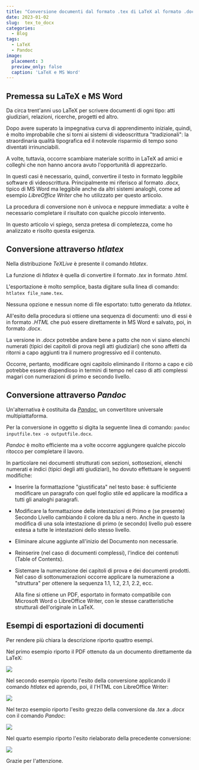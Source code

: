 ```yaml
---
title: "Conversione documenti dal formato .tex di LaTeX al formato .docx di MS Word"
date: 2023-01-02
slug:  tex_to_docx
categories:
  - Blog
tags:
  - LaTeX
  - Pandoc
image:
  placement: 3
  preview_only: false 
  caption: 'LaTeX e MS Word'
---
```




## Premessa su LaTeX e MS Word

Da circa trent'anni uso LaTeX per scrivere documenti di ogni tipo: atti
giudiziari, relazioni, ricerche, progetti ed altro.

Dopo avere superato la impegnativa curva di apprendimento iniziale,
quindi, è molto improbabile che si torni ai sistemi di videoscrittura
"tradizionali": la straordinaria qualità tipografica ed il notevole
risparmio di tempo sono diventati irrinunciabili.

A volte, tuttavia, occorre scambiare materiale scritto in LaTeX ad amici
e colleghi che non hanno ancora avuto l'opportunità di apprezzarlo.

In questi casi è necessario, quindi, convertire il testo in formato
leggibile software di videoscrittura. Principalmente mi riferisco al
formato *.docx*, tipico di MS Word ma leggibile anche da altri sistemi
analoghi, come ad esempio *LibreOffice Writer* che ho utilizzato per
questo articolo.

La procedura di conversione non è univoca e neppure immediata: a volte è
necessario completare il risultato con qualche piccolo intervento.

In questo articolo vi spiego, senza pretesa di completezza, come ho
analizzato e risolto questa esigenza.

## Conversione attraverso *htlatex*

Nella distribuzione *TeXLive* è presente il comando *htlatex*.

La funzione di *htlatex* è quella di convertire il formato *.tex* in
formato *.html*.

L'esportazione è molto semplice, basta digitare sulla linea di comando:
`htlatex file_name.tex`.

Nessuna opzione e nessun nome di file esportato: tutto generato da
*htlatex*.

All'esito della procedura si ottiene una sequenza di documenti: uno di
essi è in formato *.HTML* che può essere direttamente in MS Word e
salvato, poi, in formato *.docx*.

La versione in *.docx* potrebbe andare bene a patto che non vi siano
elenchi numerati (tipici dei capitoli di prova negli atti giudiziari)
che sono affetti da ritorni a capo aggiunti tra il numero progressivo ed
il contenuto.

Occorre, pertanto, modificare ogni capitolo eliminando il ritorno a capo
e ciò potrebbe essere dispendioso in termini di tempo nel caso di atti
complessi magari con numerazioni di primo e secondo livello.

## Conversione attraverso *Pandoc*

Un'alternativa è costituita da *[Pandoc](https://pandoc.org/)*, un
convertitore universale multipiattaforma.

Per la conversione in oggetto si digita la seguente linea di comando:
`pandoc inputfile.tex -o outputfile.docx`.

*Pandoc* è molto efficiente ma a volte occorre aggiungere qualche
piccolo ritocco per completare il lavoro.

In particolare nei documenti strutturati con sezioni, sottosezioni,
elenchi numerati e indici (tipici degli atti giudiziari), ho dovuto
effettuare le seguenti modifiche:

- Inserire la formattazione "giustificata" nel testo base: è sufficiente
  modificare un paragrafo con quel foglio stile ed applicare la modifica
  a tutti gli analoghi paragrafi.

- Modificare la formattazione delle intestazioni di Primo e (se
  presente) Secondo Livello cambiando il colore da blu a nero. Anche in
  questo la modifica di una sola intestazione di primo (e secondo)
  livello può essere estesa a tutte le intestazioni dello stesso
  livello.

- Eliminare alcune aggiunte all'inizio del Documento non necessarie.

- Reinserire (nel caso di documenti complessi), l'indice dei contenuti
  (Table of Contents).

- Sistemare la numerazione dei capitoli di prova e dei documenti
  prodotti. Nel caso di sottonumerazioni occorre applicare la
  numerazione a "struttura" per ottenere la sequenza 1.1, 1.2, 2.1, 2.2,
  ecc.

  Alla fine si ottiene un PDF, esportato in formato compatibile con
  Microsoft Word o LibreOffice Writer, con le stesse caratteristiche
  strutturali dell'originale in LaTeX.

## Esempi di esportazioni di documenti

Per rendere più chiara la descrizione riporto quattro esempi.

Nel primo esempio riporto il PDF ottenuto da un documento direttamente
da LaTeX:

![](esempio_latex_it.png)

Nel secondo esempio riporto l'esito della conversione applicando il
comando *htlatex* ed aprendo, poi, il l'HTML con LibreOffice Writer:

![](esempio_htlatex_it.png)

Nel terzo esempio riporto l'esito grezzo della conversione da *.tex* a
*.docx* con il comando *Pandoc*:

![](esempio_docx_origin_it.png)

Nel quarto esempio riporto l'esito rielaborato della precedente
conversione:

![](esempio_docx_elaborato_it.png)

Grazie per l'attenzione.
